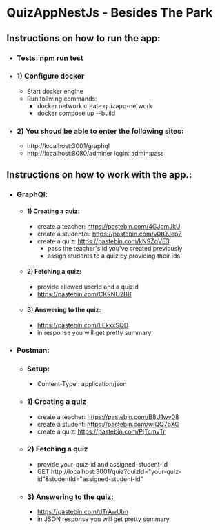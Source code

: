 # QuizAppNestJs - Besides The Park

## Instructions on how to run the app:
- ### Tests: npm run test
- ### 1) Configure docker
    - Start docker engine 
    - Run follwing commands: 
      - docker network create quizapp-network
      - docker compose up --build
- ### 2) You shoud be able to enter the following sites:
    - http://localhost:3001/graphql
    - http://localhost:8080/adminer login: admin:pass
## Instructions on how to work with the app.:
- ### GraphQl:
    - #### 1) Creating a quiz:
        - create a teacher: https://pastebin.com/4GJcmJkU
        - create a student/s: https://pastebin.com/v0tQJepZ
        - create a quiz: https://pastebin.com/kN9ZqVE3
            - pass the teacher's id you've created previously
            - assign students to a quiz by providing their ids
    - #### 2) Fetching a quiz:
        - provide allowed userId and a quizId
        - https://pastebin.com/CKRNU2BB
    - #### 3) Answering to the quiz:
        - https://pastebin.com/LEkxxSQD
        - in response you will get pretty summary
- ### Postman:
    - ### Setup:
        - Content-Type : application/json
    - ### 1) Creating a quiz
        - create a teacher: https://pastebin.com/B8U1wv08
        - create a student: https://pastebin.com/wiQQ7bXG
        - create a quiz: https://pastebin.com/PjTcmvTr
    - ### 2) Fetching a quiz
        - provide your-quiz-id and assigned-student-id
        - GET http://localhost:3001/quiz?quizId="your-quiz-id"&studentId="assigned-student-id"
    - ### 3) Answering to the quiz:
        - https://pastebin.com/dTrAwUbn
        - in JSON response you will get pretty summary
